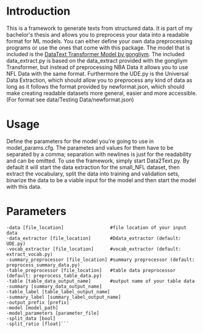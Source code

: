 # Introduction
This is a framework to generate texts from structured data.
It is part of my bachelor's thesis and allows you to preprocess your data into a readable format for ML models.
You can either define your own data preprocessing programs or use the ones that come with this package.
The model that is included is the [DataText Transformer Model by gongliym](https://github.com/gongliym/data2text-transformer/).
The included data_extract.py is based on the data_extract provided with the gongliym Transformer, but instead of preprocessing NBA Data it allows you to use NFL Data with the same format.
Furthermore the UDE.py is the Universal Data Extraction, which should allow you to preprocess any kind of data as long as it follows the format provided by newformat.json,
which should make creating readable datasets more general, easier and more accessible. (For format see data/Testing Data/newformat.json)

# Usage
Define the parameters for the model you're going to use in model_params.cfg. The parametes and values for them have to be separated by a comma; separation with newlines is
just for the readability and can be omitted.
To use the framework, simply start Data2Text.py. By default it will start the data extraction for the small_NFL dataset, then extract the vocabulary, split the data into training and validation sets, binarize the data to be a viable input for the model and then start the model with this data.

# Parameters
```
-data [file_location]                 #file location of your input data
-data_extractor [file_location]       #Ddata_extractor (default: UDE.py)
-vocab_extractor [file_location]      #vocab_extractor (default: extract_vocab.py)
-summary_preprocessor [file_location] #summary preprocessor (default: preprocess_summary_data.py)
-table_preprocessor [file_location]   #table data preprocessor (default: preprocess_table_data.py)
-table [table_data_output_name]       #output name of your table data
-summary [summary_data_output_name] 
-table_label [table_label_output_name]
-summary_label [summary_label_output_name]
-output_prefix [prefix]
-model [model_path]
-model_parameters [parameter_file]
-split_data [bool]
-split_ratio [float]```
